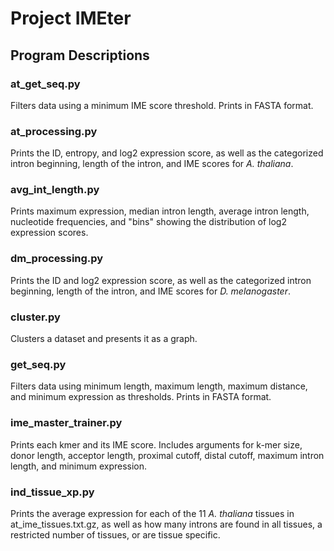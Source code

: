 # Project IMEter
## Program Descriptions
### at_get_seq.py
Filters data using a minimum IME score threshold. Prints in FASTA format.
### at_processing.py
  Prints the ID, entropy, and log2 expression score, as well as the categorized intron beginning, length of the intron, and IME scores for *A. thaliana*.
### avg_int_length.py
  Prints maximum expression, median intron length, average intron length, nucleotide frequencies, and "bins" showing the distribution of log2 expression scores.
### dm_processing.py
  Prints the ID and log2 expression score, as well as the categorized intron beginning, length of the intron, and IME scores for *D. melanogaster*.
### cluster.py
  Clusters a dataset and presents it as a graph.
### get_seq.py
   Filters data using minimum length, maximum length, maximum distance, and minimum expression as thresholds. Prints in FASTA format.
### ime_master_trainer.py
  Prints each kmer and its IME score. Includes arguments for k-mer size, donor length, acceptor length, proximal cutoff, distal cutoff, maximum intron length, and minimum expression.
### ind_tissue_xp.py
  Prints the average expression for each of the 11 *A. thaliana* tissues in at_ime_tissues.txt.gz, as well as how many introns are found in all tissues, a restricted number of tissues, or are tissue specific.
